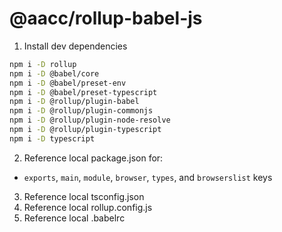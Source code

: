 # @aacc/rollup-babel-js

1. Install dev dependencies

```sh
npm i -D rollup
npm i -D @babel/core
npm i -D @babel/preset-env
npm i -D @babel/preset-typescript
npm i -D @rollup/plugin-babel
npm i -D @rollup/plugin-commonjs
npm i -D @rollup/plugin-node-resolve
npm i -D @rollup/plugin-typescript
npm i -D typescript
```

2. Reference local package.json for:

- `exports`, `main`, `module`, `browser`, `types`, and `browserslist` keys

3. Reference local tsconfig.json
4. Reference local rollup.config.js
5. Reference local .babelrc
